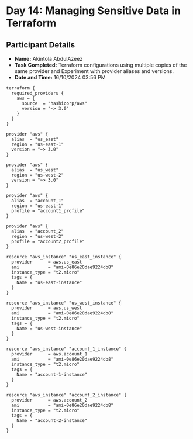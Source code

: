 # Day 14: Managing Sensitive Data in Terraform


## Participant Details

- **Name:** Akintola AbdulAzeez 
- **Task Completed:** Terraform configurations using multiple copies of the same provider and Experiment with provider aliases and versions.
- **Date and Time:** 16/10/2024 03:56 PM 

```hcl
terraform {
  required_providers {
    aws = {
      source  = "hashicorp/aws"
      version = "~> 3.0"
    }
  }
}

provider "aws" {
  alias  = "us_east"
  region = "us-east-1"
  version = "~> 3.0"
}

provider "aws" {
  alias  = "us_west"
  region = "us-west-2"
  version = "~> 3.0"
}

provider "aws" {
  alias  = "account_1"
  region = "us-east-1"
  profile = "account1_profile"
}

provider "aws" {
  alias  = "account_2"
  region = "us-west-2"
  profile = "account2_profile"
}

resource "aws_instance" "us_east_instance" {
  provider      = aws.us_east
  ami           = "ami-0e86e20dae9224db8"
  instance_type = "t2.micro"
  tags = {
    Name = "us-east-instance"
  }
}

resource "aws_instance" "us_west_instance" {
  provider      = aws.us_west
  ami           = "ami-0e86e20dae9224db8"
  instance_type = "t2.micro"
  tags = {
    Name = "us-west-instance"
  }
}

resource "aws_instance" "account_1_instance" {
  provider      = aws.account_1
  ami           = "ami-0e86e20dae9224db8"
  instance_type = "t2.micro"
  tags = {
    Name = "account-1-instance"
  }
}

resource "aws_instance" "account_2_instance" {
  provider      = aws.account_2
  ami           = "ami-0e86e20dae9224db8"
  instance_type = "t2.micro"
  tags = {
    Name = "account-2-instance"
  }
}
```
